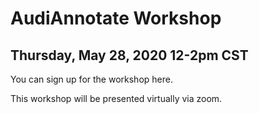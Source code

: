 # AudiAnnotate Workshop 
## Thursday, May 28, 2020 12-2pm CST

You can sign up for the workshop here. 

This workshop will be presented virtually via zoom.





